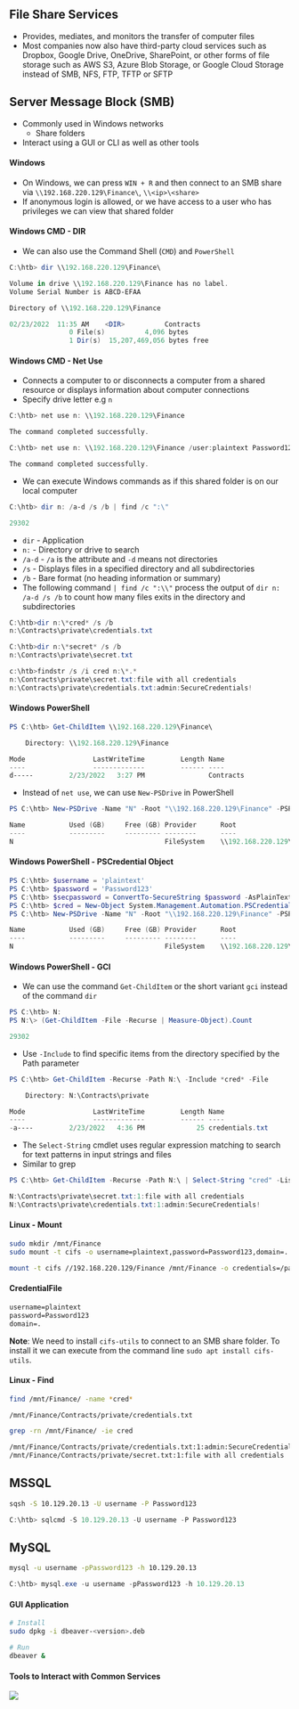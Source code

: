 ## File Share Services
* Provides, mediates, and monitors the transfer of computer files
* Most companies now also have third-party cloud services such as Dropbox, Google Drive, OneDrive, SharePoint, or other forms of file storage such as AWS S3, Azure Blob Storage, or Google Cloud Storage instead of SMB, NFS, FTP, TFTP or SFTP

## Server Message Block (SMB)
* Commonly used in Windows networks
	* Share folders
* Interact using a GUI or CLI as well as other tools

#### Windows
* On Windows, we can press `WIN + R` and then connect to an SMB share via `\\192.168.220.129\Finance\`, `\\<ip>\<share>`
* If anonymous login is allowed, or we have access to a user who has privileges we can view that shared folder

#### Windows CMD - DIR
* We can also use the Command Shell (`CMD`) and `PowerShell`

```powershell
C:\htb> dir \\192.168.220.129\Finance\

Volume in drive \\192.168.220.129\Finance has no label.
Volume Serial Number is ABCD-EFAA

Directory of \\192.168.220.129\Finance

02/23/2022  11:35 AM    <DIR>          Contracts
               0 File(s)          4,096 bytes
               1 Dir(s)  15,207,469,056 bytes free
```

#### Windows CMD - Net Use
* Connects a computer to or disconnects a computer from a shared resource or displays information about computer connections
* Specify drive letter e.g `n`

```powershell
C:\htb> net use n: \\192.168.220.129\Finance

The command completed successfully.
```

```powershell
C:\htb> net use n: \\192.168.220.129\Finance /user:plaintext Password123

The command completed successfully.
```

* We can execute Windows commands as if this shared folder is on our local computer

```powershell
C:\htb> dir n: /a-d /s /b | find /c ":\"

29302
```

* `dir` - Application
* `n:` - Directory or drive to search 
* `/a-d` - `/a` is the attribute and `-d` means not directories
* `/s` - Displays files in a specified directory and all subdirectories
* `/b` - Bare format (no heading information or summary)
* The following command `| find /c ":\\"` process the output of `dir n: /a-d /s /b` to count how many files exits in the directory and subdirectories

```powershell
C:\htb>dir n:\*cred* /s /b
n:\Contracts\private\credentials.txt

C:\htb>dir n:\*secret* /s /b
n:\Contracts\private\secret.txt
```

```powershell
c:\htb>findstr /s /i cred n:\*.*
n:\Contracts\private\secret.txt:file with all credentials
n:\Contracts\private\credentials.txt:admin:SecureCredentials!
```

#### Windows PowerShell
```powershell
PS C:\htb> Get-ChildItem \\192.168.220.129\Finance\

    Directory: \\192.168.220.129\Finance

Mode                 LastWriteTime         Length Name
----                 -------------         ------ ----
d-----         2/23/2022   3:27 PM                Contracts
```

* Instead of `net use`, we can use `New-PSDrive` in PowerShell

```powershell
PS C:\htb> New-PSDrive -Name "N" -Root "\\192.168.220.129\Finance" -PSProvider "FileSystem"

Name           Used (GB)     Free (GB) Provider      Root                                               CurrentLocation
----           ---------     --------- --------      ----                                               ---------------
N                                      FileSystem    \\192.168.220.129\Finance
```

#### Windows PowerShell - PSCredential Object
```powershell
PS C:\htb> $username = 'plaintext'
PS C:\htb> $password = 'Password123'
PS C:\htb> $secpassword = ConvertTo-SecureString $password -AsPlainText -Force
PS C:\htb> $cred = New-Object System.Management.Automation.PSCredential $username, $secpassword
PS C:\htb> New-PSDrive -Name "N" -Root "\\192.168.220.129\Finance" -PSProvider "FileSystem" -Credential $cred

Name           Used (GB)     Free (GB) Provider      Root                                                              CurrentLocation
----           ---------     --------- --------      ----                                                              ---------------
N                                      FileSystem    \\192.168.220.129\Finance
```

#### Windows PowerShell - GCI
* We can use the command `Get-ChildItem` or the short variant `gci` instead of the command `dir`

```powershell
PS C:\htb> N:
PS N:\> (Get-ChildItem -File -Recurse | Measure-Object).Count

29302
```

* Use `-Include` to find specific items from the directory specified by the Path parameter

```powershell
PS C:\htb> Get-ChildItem -Recurse -Path N:\ -Include *cred* -File

    Directory: N:\Contracts\private

Mode                 LastWriteTime         Length Name
----                 -------------         ------ ----
-a----         2/23/2022   4:36 PM             25 credentials.txt
```

* The `Select-String` cmdlet uses regular expression matching to search for text patterns in input strings and files
* Similar to grep

```powershell
PS C:\htb> Get-ChildItem -Recurse -Path N:\ | Select-String "cred" -List

N:\Contracts\private\secret.txt:1:file with all credentials
N:\Contracts\private\credentials.txt:1:admin:SecureCredentials!
```

#### Linux - Mount
```sh
sudo mkdir /mnt/Finance
sudo mount -t cifs -o username=plaintext,password=Password123,domain=. //192.168.220.129/Finance /mnt/Finance
```

```sh
mount -t cifs //192.168.220.129/Finance /mnt/Finance -o credentials=/path/credentialfile
```

#### CredentialFile
```txt
username=plaintext
password=Password123
domain=.
```

**Note**: We need to install `cifs-utils` to connect to an SMB share folder. To install it we can execute from the command line `sudo apt install cifs-utils`.

#### Linux - Find
```sh
find /mnt/Finance/ -name *cred*

/mnt/Finance/Contracts/private/credentials.txt
```

```sh
grep -rn /mnt/Finance/ -ie cred

/mnt/Finance/Contracts/private/credentials.txt:1:admin:SecureCredentials!
/mnt/Finance/Contracts/private/secret.txt:1:file with all credentials
```

## MSSQL
```sh
sqsh -S 10.129.20.13 -U username -P Password123
```

```powershell
C:\htb> sqlcmd -S 10.129.20.13 -U username -P Password123
```

## MySQL
```sh
mysql -u username -pPassword123 -h 10.129.20.13
```

```powershell
C:\htb> mysql.exe -u username -pPassword123 -h 10.129.20.13
```

#### GUI Application
```sh
# Install
sudo dpkg -i dbeaver-<version>.deb

# Run 
dbeaver &
```

#### Tools to Interact with Common Services
![](Screenshot_2022-11-07_212415.png)

